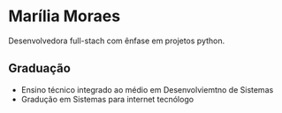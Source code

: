 # Marília Moraes
Desenvolvedora full-stach com ênfase em projetos python.

## Graduação
* Ensino técnico integrado ao médio em Desenvolviemtno de Sistemas 
* Gradução em Sistemas para internet tecnólogo

